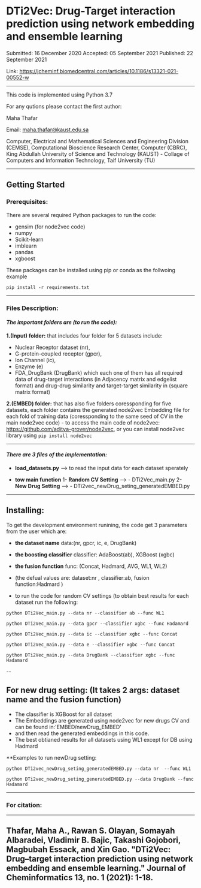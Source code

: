 # DTi2Vec: Drug-Target interaction prediction using network embedding and ensemble learning


Submitted: 16 December 2020 
Accepted: 05 September 2021
Published: 22 September 2021

Link: https://jcheminf.biomedcentral.com/articles/10.1186/s13321-021-00552-w

----
This code is implemented using Python 3.7

For any qutions please contact the first author:


  Maha Thafar

Email: maha.thafar@kaust.edu.sa

Computer, Electrical and Mathematical Sciences and Engineering Division (CEMSE), Computational Bioscience Research Center, Computer (CBRC), King Abdullah University of Science and Technology (KAUST) - Collage of Computers and Information Technology, Taif University (TU)

----

## Getting Started

### Prerequisites:

There are several required Python packages to run the code:
- gensim (for node2vec code)
- numpy
- Scikit-learn
- imblearn
- pandas
- xgboost

These packages can be installed using pip or conda as the follwoing example
```
pip install -r requirements.txt
```
----

### Files Description:
#### *The important folders are (to run the code):*

  **1.(Input) folder:** 
  that includes four folder for 5 datasets include: 
   - Nuclear Receptor dataset (nr),
   - G-protein-coupled receptor (gpcr),
   - Ion Channel (ic), 
   - Enzyme (e)
   - FDA_DrugBank (DrugBank)
     which each one of them has all required data of drug-target interactions (in Adjacency matrix and edgelist format) and drug-drug similarity and target-target similarity in (square matrix format)
  
  **2.(EMBED) folder:**
  that has also five folders coressponding for five datasets,
     each folder contains the generated node2vec Embedding file for each fold of training data (coressponding to the same seed of CV in the main node2vec code)
     - to access the main code of node2vec: https://github.com/aditya-grover/node2vec, or you can install node2vec library using 
     ```
     pip install node2vec
     ```
  
---
#### *There are 3 files of the implementation:*


- **load_datasets.py** --> to read the input data for each dataset sperately


- **tow main function**
1- **Random CV Setting** --> - DTi2Vec_main.py
2- **New Drug Setting** -->  - DTi2vec_newDrug_seting_generatedEMBED.py


---
## Installing:

To get the development environment runining, the code get 3 parameters from the user which are:
- **the dataset name** data:(nr, gpcr, ic, e, DrugBank)
- **the boosting classifier** classifier: AdaBoost(ab), XGBoost (xgbc)
- **the fusion function** func: (Concat, Hadmard, AVG, WL1, WL2)
- (the defual values are:  dataset:nr , classifier:ab, fusion function:Hadmard )

- to run the code for random CV settings (to obtain best results for each dataset run the following:

```
python DTi2Vec_main.py --data nr --classifier ab --func WL1
```
```
python DTi2Vec_main.py --data gpcr --classifier xgbc --func Hadamard
```
```
python DTi2Vec_main.py --data ic --classifier xgbc --func Concat
```
```
python DTi2Vec_main.py --data e --classifier xgbc --func Concat
```
```
python DTi2Vec_main.py --data DrugBank --classifier xgbc --func Hadamard
```

--
## For new drug setting: (It takes 2 args: dataset name and the fusion function)
* The classifier is XGBoost for all dataset
* The Embeddings are generated using node2vec for new drugs CV and can be found in:'EMBED/newDrug_EMBED'
* and then read the generated embeddings in this code.
* The best obtianed results for all datasets using WL1 except for DB using Hadmard

**Examples to run newDrug setting:
```
python DTi2vec_newDrug_seting_generatedEMBED.py --data nr  --func WL1
```

```
python DTi2vec_newDrug_seting_generatedEMBED.py --data DrugBank --func Hadamard
```
------------------
### For citation:
----
Thafar, Maha A., Rawan S. Olayan, Somayah Albaradei, Vladimir B. Bajic, Takashi Gojobori, Magbubah Essack, and Xin Gao. "DTi2Vec: Drug–target interaction prediction using network embedding and ensemble learning." Journal of Cheminformatics 13, no. 1 (2021): 1-18.
----
